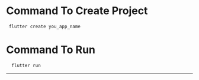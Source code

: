 # Command To Create Project
     flutter create you_app_name
# Command To Run
      flutter run
-------------------------------------------------------------
